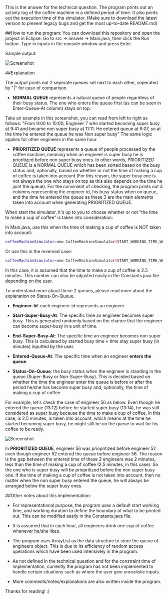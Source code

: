 This is the answer for the technical question. The program prints out an activity log of the coffee machine in a defined period of time. It also prints out the execution time of the simulator. (Make sure to download the latest version to prevent legacy bugs and get the most up-to-date README.md)

##How to run the program:
You can download this repository and open the project in Eclipse. Go to src -> answer -> Main.java, then click the Run button. Type in inputs in the console window and press Enter. 

Sample output:

![Screenshot](https://raw.githubusercontent.com/vinhnghi223/ZI2014-Nghi/master/Screenshot.PNG "Screenshot")

##Explanation

The output prints out 2 seperate queues set next to each other, seperated by "|" for ease of comparison.

* <b>NORMAL QUEUE</b> represents a natural queue of people regardless of their busy status. The one who enters the queue first (as can be seen in Enter-Queue-At column) stays on top.

Take an example in this screenshot, you can read from left to right as follows: "From 9:00 to 10:00, Engineer 7 who started becoming super busy at 9:41 and became non super busy at 11:11. He entered queue at 9:07, so at the time he entered the queue he was Non super busy" The same logic applies for other engineers in the same hour.

* <b>PRIORITIZED QUEUE</b> represents a queue of people processed by the coffee machine, meaning when an engineer is super busy he is prioritized before non super busy ones. In other words, PRIORITIZED QUEUE is a NORMAL QUEUE which has been sorted based on the busy status and, optionally, based on whether or not the time of making a cup of coffee is taken into account (For this reason, the super busy one is not always the one who stays on top as this also depends on the time he joint the queue). For the convinient of checking, the program prints out 3 columns representing the engineer id, his busy status when on queue, and the time he entered the queue as these 3 are the main elements taken into account when generating PRIORITIZED QUEUE. 

When start the simulator, it's up to you to choose whether or not "the time to make a cup of coffee" is taken into consideration:

In Main.java, use this when the time of making a cup of coffee is NOT taken into account:
```sh
coffeeMachineSimulator=new CoffeeMachineSimulator(START_WORKING_TIME,WORKING_DURATION);
```

Or use this in the reversed case:
```sh
coffeeMachineSimulator=new CoffeeMachineSimulator(START_WORKING_TIME,WORKING_DURATION,MAKE_ONE_COFFEE_TIME);
```
In this case, it is assumed that the time to make a cup of coffee is 2.5 minutes. This number can also be adjusted easily in the Constants.java file depending on the user.

To understand more about these 2 queues, please read more about the explanation on Status-On-Queue.
 
* <b>Engineer-Id</b>: each engineer-id represents an engineer.

* <b>Start-Super-Busy-At</b>: The specific time an engineer becomes super busy. This is generated randomly based on the chance that the engineer can become super-busy in a unit of time.

* <b>End-Super-Busy-At</b>: The specific time an engineer becomes non super busy. This is calculated by started busy time + time stay super busy (in minutes) inputted by the user.

* <b>Entered-Queue-At</b>: The specific time when an engineer <b>enters the queue</b>.

* <b>Status-On-Queue</b>: the busy status when the engineer is standing in the queue (Super-Busy or Non-Super-Busy). This is decided based on whether the time the engineer enter the queue is before or after the period he/she has become super busy and, optionally, the time of making a cup of coffee.

For example, let's check the case of engineer 56 as below. Even though he entered the queue (13:12) before he started super busy (13:14), he was still considered as super busy because the time to make a cup of coffee, in this case, is 2.5 minutes, is taken into account, which means at the time he started becoming super busy, he might still be on the queue to wait for his coffee to be ready. 

![Screenshot](https://raw.githubusercontent.com/vinhnghi223/ZI2014-Nghi/master/Screenshot2.PNG "This is not a bug")

In  <b>PRIORITIZED QUEUE</b>, engineer 56 was priopritized before engineer 52 even though engineer 52 entered the queue before engineer 56. The reason is the gap between the entered time of these 2 engineers was 2 minutes, less than the time of making a cup of coffee (2.5 minutes, in this case). So the one who is super busy will be priopritized before the non super busy one. If the time of making a cup of coffee is not taken into account, then no matter when the non super busy entered the queue, he will always be arranged below the super busy ones.

##Other notes about this implementation:
* For representational purpose, the program uses a default start working time, and working duration to define the boundary of what to be printed out. This can be modified easily in the Constants.java file.

* It is assumed that in each hour, all engineers drink one cup of coffee whenever he/she likes.

* The program uses ArrayList as the data structure to store the queue of engineers object. This is due to its efficiency of random access operations which have been used intensively in the program.

* As not defined in the technical question and for the constraint time of implementation, currently the program has not been implemented to handle certain situations such as where the user give unrealistic inputs.

* More comments/notes/explanations are also written inside the program.

Thanks for reading! :)
